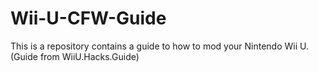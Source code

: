 # Wii-U-CFW-Guide
This is a repository contains a guide to how to mod your Nintendo Wii U. (Guide from WiiU.Hacks.Guide)
